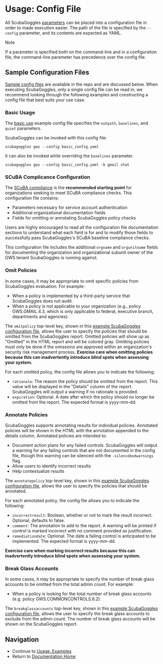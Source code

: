 
# Usage: Config File
All ScubaGoggles [parameters](Parameters.md) can be placed into a configuration file in order to made execution easier. The path of the file is specified by the `--config` parameter, and its contents are expected as YAML.

> [!NOTE]
> If a parameter is specified both on the command-line and in a configuration file, the command-line parameter has precedence over the config file.

## Sample Configuration Files
[Sample config files](../../scubagoggles/sample-config-files) are available in the
repo and are discussed below. When executing ScubaGoggles, only a single config
file can be read in; we recommend looking through the following examples and
constructing a config file that best suits your use case.

### Basic Usage

The [basic use](../../scubagoggles/sample-config-files/basic_config.yaml) example
config file specifies the `outpath`, `baselines`, and `quiet` parameters.

ScubaGoggles can be invoked with this config file:
```
scubagoggles gws --config basic_config.yaml
```

It can also be invoked while overriding the `baselines` parameter.
```
scubagoggles gws --config basic_config.yaml -b gmail chat
```

### SCuBA Complicance Configuration
The [SCuBA compliance](../../scubagoggles/sample-config-files/scuba_compliance.yaml)
is the **recommended starting point** for organizations seeking to meet SCuBA
compliance checks. This configuration file contains:

- Parameters necessary for service account authentication
- Additional organizational documentation fields
- Fields for omitting or annotating ScubaGoggles policy checks

Users are highly encouraged to read all the configuration file documentation
sections to understand what each field is for and to modify those fields to
successfully pass ScubaGoggles's SCuBA baseline compliance checks.

This configuration file includes the additional `orgname` and `orgunitname`
fields for documenting the organization and organizational subunit owner of the
GWS tenant ScubaGoggles is running against.

### Omit Policies

In some cases, it may be appropriate to omit specific policies from ScubaGoggles evaluation. For example:
- When a policy is implemented by a third-party service that ScubaGoggles does not audit.
- When a policy is not applicable to your organization (e.g., policy GWS.GMAIL.4.3, which is only applicable to federal, executive branch, departments and agencies).

The `omitpolicy` top-level key, shown in this [example ScubaGoggles
configuration file](../../scubagoggles/sample-config-files/omit_policies.yaml),
allows the user to specify the policies that should be omitted from the
ScubaGoggles report. Omitted policies will show up as "Omitted" in the HTML
report and will be colored gray. Omitting policies must only be done if the
omissions are approved within an organization's security risk management
process. **Exercise care when omitting policies because this can inadvertently
introduce blind spots when assessing your system.**

For each omitted policy, the config file allows you to indicate the following:
- `rationale`: The reason the policy should be omitted from the report. This value will be displayed in the "Details" column of the report. ScubaGoggles will output a warning if no rationale is provided.
- `expiration`: Optional. A date after which the policy should no longer be omitted from the report. The expected format is yyyy-mm-dd.

### Annotate Policies

ScubaGoggles supports annotating results for individual policies. Annotated policies will be shown in the HTML with the
annotation appended to the details column. Annotated policies are intended to:
- Document action plans for any failed controls. ScubaGoggles will output a warning for any failing controls that are not
documented in the config file, though this warning can be silenced with the `-silencebodwarnings` flag.
- Allow users to identify incorrect results
- Help contextualize results

The `annotatepolicy` top-level key, shown in this [example ScubaGoggles configuration file](../../scubagoggles/sample-config-files/annotate_policies.yaml), allows the user to specify the policies that should be annotated.

For each annotated policy, the config file allows you to indicate the following:
- `incorrectresult`: Boolean, whether or not to mark the result incorrect. Optional, defaults to false.
- `comment`: The annotation to add to the report. A warning will be printed if control is marked incorrect with no comment provided as justification.
- `remediationdate`: Optional. The date a failing control is anticipated to be implemented. The expected format is yyyy-mm-dd.

**Exercise care when marking incorrect results because this can inadvertently introduce blind spots when assessing your system.**

### Break Glass Accounts

In some cases, it may be appropriate to specify the number of break glass accounts to be omitted from the total admin count. For example:
- When a policy is looking for the total number of break glass accounts (e.g. policy GWS.COMMONCONTROLS.6.2).

The `breakglassaccounts` top-level key, shown in this [example ScubaGoggles configuration file](../../scubagoggles/sample-config-files/break_glass_accounts.yaml), allows the user to specify the break glass accounts to exclude from the admin count. The number of break glass accounts will be shown on the ScubaGoggles report. 

## Navigation
- Continue to [Usage: Examples](Examples.md)
- Return to [Documentation Home](/README.md)
